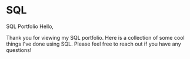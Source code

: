 # SQL
SQL Portfolio 
Hello, 

Thank you for viewing my SQL portfolio. Here is a collection of some cool things I've done using SQL. Please feel free to reach out if you have any questions! 

